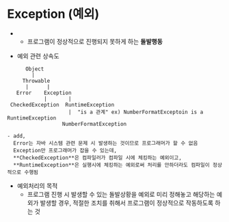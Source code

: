 # Exception (예외)
  - 
    - 프로그램이 정상적으로 진행되지 못하게 하는 **돌발행동**

  - 예외 관련 상속도
```
      Object
        |
     Throwable
      |      |
   Error    Exception
            |       |
 CheckedException  RuntimeException
                    |  "is a 관계" ex) NumberFormatExceptoin is a RuntimeException
                  NumberFormatException
```  

    - add,
      Error는 자바 시스템 관련 문제 시 발생하는 것이므로 프로그래머가 할 수 없음
      Exception만 프로그래머가 잡을 수 있는데,  
      **CheckedException**은 컴파일러가 컴파일 시에 체킹하는 예외이고,  
      **RuntimeException**은 실행시에 체킹하는 예외로써 처리를 안하더라도 컴파일이 정상적으로 수행됨

  - 예외처리의 목적
    - 프로그램 진행 시 발생할 수 있는 돌발상황을 예외로 미리 정해놓고 해당하는 예외가 발생할 경우, 적절한 조치를 취해서 프로그램이 정상적으로 작동하도록 하는 것
